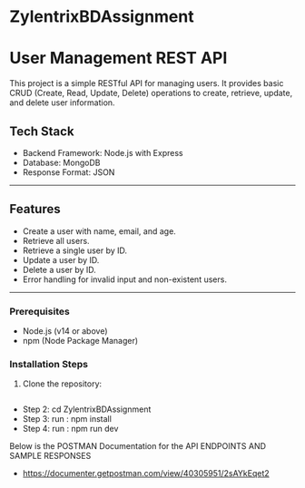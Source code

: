 # ZylentrixBDAssignment
# User Management REST API

This project is a simple RESTful API for managing users. It provides basic CRUD (Create, Read, Update, Delete) operations to create, retrieve, update, and delete user information.

## Tech Stack

- Backend Framework: Node.js with Express  
- Database: MongoDB
- Response Format: JSON  

---

## Features

- Create a user with name, email, and age.
- Retrieve all users.
- Retrieve a single user by ID.
- Update a user by ID.
- Delete a user by ID.
- Error handling for invalid input and non-existent users.

---

### Prerequisites

- Node.js (v14 or above)
- npm (Node Package Manager)

### Installation Steps

1. Clone the repository:
   ```bash git clone https://github.com/chirania-kunal/ZylentrixBDAssignment.git
- Step 2: cd ZylentrixBDAssignment
- Step 3: run : npm install
- Step 4: run : npm run dev

Below is the POSTMAN Documentation for the API ENDPOINTS AND SAMPLE RESPONSES
- https://documenter.getpostman.com/view/40305951/2sAYkEqet2
